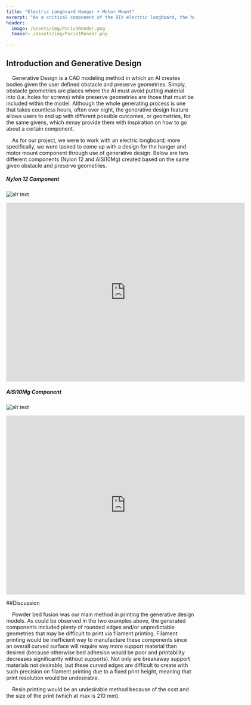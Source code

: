 ```yaml
---
title: "Electric Longboard Hanger + Motor Mount"
excerpt: "As a critical component of the DIY electric longboard, the hanger and motor mount was created mostly through use of generative design, and it was created while keeping in mind the various forces that may destroy it. ."
header:
  image: /assets/img/Paris1Render.png
  teaser: /assets/img/Paris1Render.png
   
---
```

## Introduction and Generative Design
&nbsp;&nbsp;&nbsp;&nbsp;Generative Design is a CAD modeling method in which an AI creates bodies given the user defined obstacle and preserve geometries. Simply, obstacle geometries are places where the AI must avoid putting material into (i.e. holes for screws) while preserve geometries are those that must be included within the model. Although the whole generating process is one that takes countless hours, often over night, the generative design feature allows users to end up with different possible outcomes, or geometries, for the same givens, which mmay provide them with inspiration on how to go about a certain component. 

&nbsp;&nbsp;&nbsp;&nbsp;As for our project, we were to work with an electric longboard; more specifically, we were tasked to come up with a design for the hanger and motor mount component through use of generative design. Below are two different components (Nylon 12 and AlSi10Mg) created based on the same given obstacle and preserve geometries. 

##### Nylon 12 Component

![alt text](https://ChanwooLe2.github.io//assets/img/Paris1Render.png "Paris 1")

<iframe src="https://vanderbilt643.autodesk360.com/shares/public/SH512d4QTec90decfa6e8d0b23bf95bdbd57?mode=embed" width="640" height="480" allowfullscreen="true" webkitallowfullscreen="true" mozallowfullscreen="true"  frameborder="0"></iframe>

##### AlSi10Mg Component

![alt text](https://ChanwooLe2.github.io//assets/img/Paris2Render.png "Paris 2")

<iframe src="https://vanderbilt643.autodesk360.com/shares/public/SH512d4QTec90decfa6e7609e01854733bbb?mode=embed" width="640" height="480" allowfullscreen="true" webkitallowfullscreen="true" mozallowfullscreen="true"  frameborder="0"></iframe>

##Discussion

&nbsp;&nbsp;&nbsp;&nbsp;Powder bed fusion was our main method in printing the generative design models. As could be observed in the two examples above, the generated components included plenty of rounded edges and/or unpredictable geometries that may be difficult to print via filament printing. Filament printing would be inefficient way to manufacture these components since an overall curved surface will require way more support material than desired (because otherwise bed adhesion would be poor and printability decreases significantly without supports). Not only are breakaway support materials not desirable, but these curved edges are difficult to create with such precision on filament printing due to a fixed print height, meaning that print resolution would be undesirable.

&nbsp;&nbsp;&nbsp;&nbsp;Resin printing would be an undesirable method because of the cost and the size of the print (which at max is 210 mm).  
